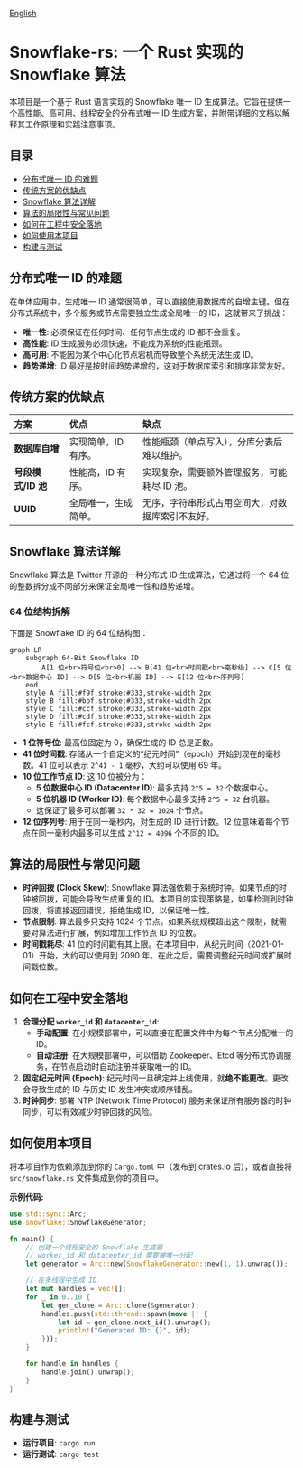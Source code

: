 [English](./README.md)

# Snowflake-rs: 一个 Rust 实现的 Snowflake 算法

本项目是一个基于 Rust 语言实现的 Snowflake 唯一 ID 生成算法。它旨在提供一个高性能、高可用、线程安全的分布式唯一 ID 生成方案，并附带详细的文档以解释其工作原理和实践注意事项。

## 目录
- [分布式唯一 ID 的难题](#分布式唯一-id-的难题)
- [传统方案的优缺点](#传统方案的优缺点)
- [Snowflake 算法详解](#snowflake-算法详解)
- [算法的局限性与常见问题](#算法的局限性与常见问题)
- [如何在工程中安全落地](#如何在工程中安全落地)
- [如何使用本项目](#如何使用本项目)
- [构建与测试](#构建与测试)

## 分布式唯一 ID 的难题

在单体应用中，生成唯一 ID 通常很简单，可以直接使用数据库的自增主键。但在分布式系统中，多个服务或节点需要独立生成全局唯一的 ID，这就带来了挑战：

- **唯一性**: 必须保证在任何时间、任何节点生成的 ID 都不会重复。
- **高性能**: ID 生成服务必须快速，不能成为系统的性能瓶颈。
- **高可用**: 不能因为某个中心化节点宕机而导致整个系统无法生成 ID。
- **趋势递增**: ID 最好是按时间趋势递增的，这对于数据库索引和排序非常友好。

## 传统方案的优缺点

| 方案 | 优点 | 缺点 |
| :--- | :--- | :--- |
| **数据库自增** | 实现简单，ID 有序。 | 性能瓶颈（单点写入），分库分表后难以维护。 |
| **号段模式/ID 池** | 性能高，ID 有序。 | 实现复杂，需要额外管理服务，可能耗尽 ID 池。 |
| **UUID** | 全局唯一，生成简单。 | 无序，字符串形式占用空间大，对数据库索引不友好。 |

## Snowflake 算法详解

Snowflake 算法是 Twitter 开源的一种分布式 ID 生成算法，它通过将一个 64 位的整数拆分成不同部分来保证全局唯一性和趋势递增。

### 64 位结构拆解

下面是 Snowflake ID 的 64 位结构图：

```mermaid
graph LR
    subgraph 64-Bit Snowflake ID
        A[1 位<br>符号位<br>0] --> B[41 位<br>时间戳<br>毫秒级] --> C[5 位<br>数据中心 ID] --> D[5 位<br>机器 ID] --> E[12 位<br>序列号]
    end
    style A fill:#f9f,stroke:#333,stroke-width:2px
    style B fill:#bbf,stroke:#333,stroke-width:2px
    style C fill:#ccf,stroke:#333,stroke-width:2px
    style D fill:#cdf,stroke:#333,stroke-width:2px
    style E fill:#fcf,stroke:#333,stroke-width:2px
```

- **1 位符号位**: 最高位固定为 0，确保生成的 ID 总是正数。
- **41 位时间戳**: 存储从一个自定义的“纪元时间”（epoch）开始到现在的毫秒数。41 位可以表示 `2^41 - 1` 毫秒，大约可以使用 69 年。
- **10 位工作节点 ID**: 这 10 位被分为：
  - **5 位数据中心 ID (Datacenter ID)**: 最多支持 `2^5 = 32` 个数据中心。
  - **5 位机器 ID (Worker ID)**: 每个数据中心最多支持 `2^5 = 32` 台机器。
  - 这保证了最多可以部署 `32 * 32 = 1024` 个节点。
- **12 位序列号**: 用于在同一毫秒内，对生成的 ID 进行计数。12 位意味着每个节点在同一毫秒内最多可以生成 `2^12 = 4096` 个不同的 ID。

## 算法的局限性与常见问题

- **时钟回拨 (Clock Skew)**: Snowflake 算法强依赖于系统时钟。如果节点的时钟被回拨，可能会导致生成重复的 ID。本项目的实现策略是，如果检测到时钟回拨，将直接返回错误，拒绝生成 ID，以保证唯一性。
- **节点限制**: 算法最多只支持 1024 个节点。如果系统规模超出这个限制，就需要对算法进行扩展，例如增加工作节点 ID 的位数。
- **时间戳耗尽**: 41 位的时间戳有其上限。在本项目中，从纪元时间（2021-01-01）开始，大约可以使用到 2090 年。在此之后，需要调整纪元时间或扩展时间戳位数。

## 如何在工程中安全落地

1.  **合理分配 `worker_id` 和 `datacenter_id`**:
    - **手动配置**: 在小规模部署中，可以直接在配置文件中为每个节点分配唯一的 ID。
    - **自动注册**: 在大规模部署中，可以借助 Zookeeper、Etcd 等分布式协调服务，在节点启动时自动注册并获取唯一的 ID。
2.  **固定纪元时间 (Epoch)**: 纪元时间一旦确定并上线使用，就**绝不能更改**。更改会导致生成的 ID 与历史 ID 发生冲突或顺序错乱。
3.  **时钟同步**: 部署 NTP (Network Time Protocol) 服务来保证所有服务器的时钟同步，可以有效减少时钟回拨的风险。

## 如何使用本项目

将本项目作为依赖添加到你的 `Cargo.toml` 中（发布到 crates.io 后），或者直接将 `src/snowflake.rs` 文件集成到你的项目中。

**示例代码:**
```rust
use std::sync::Arc;
use snowflake::SnowflakeGenerator;

fn main() {
    // 创建一个线程安全的 Snowflake 生成器
    // worker_id 和 datacenter_id 需要被唯一分配
    let generator = Arc::new(SnowflakeGenerator::new(1, 1).unwrap());

    // 在多线程中生成 ID
    let mut handles = vec![];
    for _ in 0..10 {
        let gen_clone = Arc::clone(&generator);
        handles.push(std::thread::spawn(move || {
            let id = gen_clone.next_id().unwrap();
            println!("Generated ID: {}", id);
        }));
    }

    for handle in handles {
        handle.join().unwrap();
    }
}
```

## 构建与测试

- **运行项目**: `cargo run`
- **运行测试**: `cargo test`